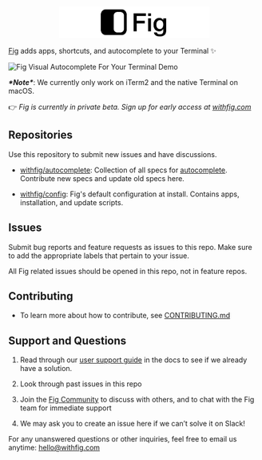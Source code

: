 <p align="center">
    <img width="300" src="static/FigBanner.png"/>
</p>

[Fig](https://withfig.com?ref=github_autocomplete) adds apps, shortcuts, and autocomplete to your Terminal ✨

![Fig Visual Autocomplete For Your Terminal Demo](https://withfig.com/video/demos/autocomplete/autocomplete_demo_for_email.gif)

***\*Note\****: We currently only work on iTerm2 and the native Terminal on macOS.



👉 *Fig is currently in private beta. Sign up for early access at [withfig.com](http://withfig.com/)*



## Repositories

Use this repository to submit new issues and have discussions.

- [withfig/autocomplete](https://github.com/withfig/autocomplete): Collection of all specs for [autocomplete](https://docs.withfig.com/autocomplete). Contribute new specs and update old specs here.

- [withfig/config](https://github.com/withfig/config): Fig's default configuration at install. Contains apps, installation, and update scripts.



## Issues

Submit bug reports and feature requests as issues to this repo. Make sure to add the appropriate labels that pertain to your issue.

All Fig related issues should be opened in this repo, not in feature repos.



## Contributing

- To learn more about how to contribute, see [CONTRIBUTING.md](CONTRIBUTING.md)



## Support and Questions

1. Read through our [user support guide](https://withfig.com/docs) in the docs to see if we already have a solution.

2. Look through past issues in this repo

3. Join the [Fig Community](https://figcommunity.slack.com/join/shared_invite/zt-fupa9n8g-sfHm8MyBn1DBaCj8SoIxSA#/) to discuss with others, and to chat with the Fig team for immediate support

4. We may ask you to create an issue here if we can’t solve it on Slack!

For any unanswered questions or other inquiries, feel free to email us anytime: hello@withfig.com